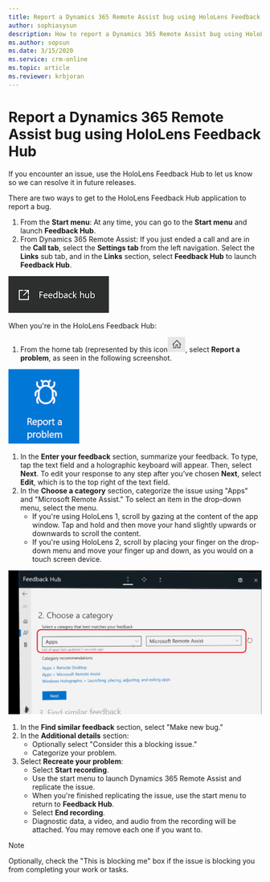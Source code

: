 ```yaml
---
title: Report a Dynamics 365 Remote Assist bug using HoloLens Feedback Hub
author: sophiasysun
description: How to report a Dynamics 365 Remote Assist bug using HoloLens Feedback Hub
ms.author: sopsun
ms.date: 3/15/2020
ms.service: crm-online
ms.topic: article
ms.reviewer: krbjoran
---
```

# Report a Dynamics 365 Remote Assist bug using HoloLens Feedback Hub

If you encounter an issue, use the HoloLens Feedback Hub to let us know so we can resolve it in future releases.

There are two ways to get to the HoloLens Feedback Hub application to report a bug. 

1. From the **Start menu**: At any time, you can go to the **Start menu** and launch **Feedback Hub**. 
2. From Dynamics 365 Remote Assist: If you just ended a call and are in the **Call tab**, select the **Settings tab** from the left navigation. Select the **Links** sub tab, and in the **Links** section, select **Feedback Hub** to launch **Feedback Hub**. 

![Screenshot of the Links tab in the HoloLens settings screen.](media/08.02-settings-feedbackhub.png)

When you're in the HoloLens Feedback Hub: 

1. From the home tab (represented by this icon![Graphic showing the home icon](media/RAHL_FeedbackHubHome.png), select **Report a problem**, as seen in the following screenshot.

![Screenshot of the "Report a problem" option, represented by a bug-looking icon.](media/RAHL_FeedbackHubReport.png)

1. In the **Enter your feedback** section, summarize your feedback. To type, tap the text field and a holographic keyboard will appear. Then, select **Next**. To edit your response to any step after you’ve chosen **Next**, select **Edit**, which is to the top right of the text field. 
2. In the **Choose a category** section, categorize the issue using "Apps" and "Microsoft Remote Assist." To select an item in the drop-down menu, select the menu.
   - If you're using HoloLens 1, scroll by gazing at the content of the app window. Tap and hold and then move your hand slightly upwards or downwards to scroll the content.
   - If you're using HoloLens 2, scroll by placing your finger on the drop-down menu and move your finger up and down, as you would on a touch screen device. 

![Screenshot showing the Choose a category section of the Feedback Hub.](media/RAHL_FeedbackHubChooseCategory.png)

1. In the **Find similar feedback** section, select "Make new bug."
2. In the **Additional details** section:
   - Optionally select "Consider this a blocking issue."  
   - Categorize your problem.
3. Select **Recreate your problem**:
   - Select **Start recording**.
   - Use the start menu to launch Dynamics 365 Remote Assist and replicate the issue.
   - When you're finished replicating the issue, use the start menu to return to **Feedback Hub**.
   - Select **End recording**.
   - Diagnostic data, a video, and audio from the recording will be attached. You may remove each one if you want to. 

> [!Note]
> Optionally, check the "This is blocking me" box if the issue is blocking you from completing your work or tasks. 

